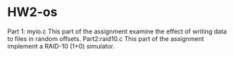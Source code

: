 # HW2-os
Part 1: myio.c
This part of the assignment examine the effect of writing data to files in random offsets.
Part2:raid10.c
This part of the assignment implement a RAID-10 (1+0) simulator.
